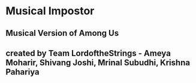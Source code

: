 <h1>Musical Impostor</h1>
<h2>Musical Version of Among Us</h2>
<h2>created by Team LordoftheStrings - Ameya Moharir, Shivang Joshi, Mrinal Subudhi, Krishna Pahariya</h2>
